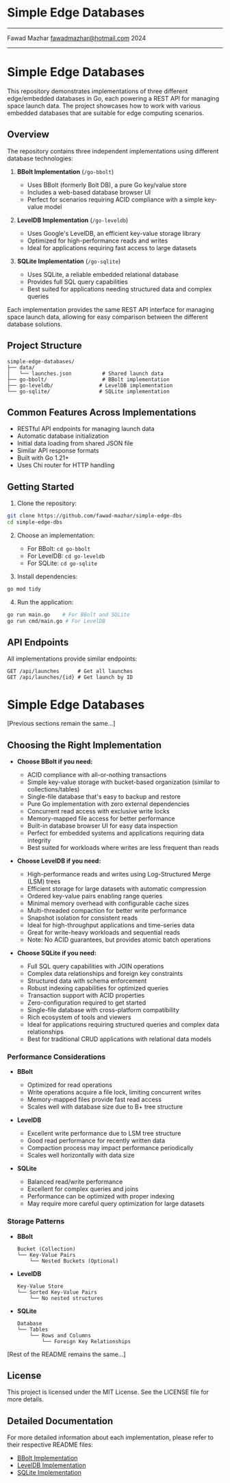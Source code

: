 # Simple Edge Databases
---

Fawad Mazhar <fawadmazhar@hotmail.com> 2024

---

# Simple Edge Databases

This repository demonstrates implementations of three different edge/embedded databases in Go, each powering a REST API for managing space launch data. The project showcases how to work with various embedded databases that are suitable for edge computing scenarios.

## Overview

The repository contains three independent implementations using different database technologies:

1. **BBolt Implementation** (`/go-bbolt`)
   - Uses BBolt (formerly Bolt DB), a pure Go key/value store
   - Includes a web-based database browser UI
   - Perfect for scenarios requiring ACID compliance with a simple key-value model

2. **LevelDB Implementation** (`/go-leveldb`)
   - Uses Google's LevelDB, an efficient key-value storage library
   - Optimized for high-performance reads and writes
   - Ideal for applications requiring fast access to large datasets

3. **SQLite Implementation** (`/go-sqlite`)
   - Uses SQLite, a reliable embedded relational database
   - Provides full SQL query capabilities
   - Best suited for applications needing structured data and complex queries

Each implementation provides the same REST API interface for managing space launch data, allowing for easy comparison between the different database solutions.

## Project Structure

```
simple-edge-databases/
├── data/
│   └── launches.json          # Shared launch data
├── go-bbolt/                  # BBolt implementation
├── go-leveldb/               # LevelDB implementation
└── go-sqlite/                # SQLite implementation
```

## Common Features Across Implementations

- RESTful API endpoints for managing launch data
- Automatic database initialization
- Initial data loading from shared JSON file
- Similar API response formats
- Built with Go 1.21+
- Uses Chi router for HTTP handling

## Getting Started

1. Clone the repository:
```bash
git clone https://github.com/fawad-mazhar/simple-edge-dbs
cd simple-edge-dbs
```

2. Choose an implementation:
   - For BBolt: `cd go-bbolt`
   - For LevelDB: `cd go-leveldb`
   - For SQLite: `cd go-sqlite`

3. Install dependencies:
```bash
go mod tidy
```

4. Run the application:
```bash
go run main.go    # For BBolt and SQLite
go run cmd/main.go # For LevelDB
```

## API Endpoints

All implementations provide similar endpoints:

```
GET /api/launches      # Get all launches
GET /api/launches/{id} # Get launch by ID
```

# Simple Edge Databases

[Previous sections remain the same...]

## Choosing the Right Implementation

- **Choose BBolt if you need:**
  - ACID compliance with all-or-nothing transactions
  - Simple key-value storage with bucket-based organization (similar to collections/tables)
  - Single-file database that's easy to backup and restore
  - Pure Go implementation with zero external dependencies
  - Concurrent read access with exclusive write locks
  - Memory-mapped file access for better performance
  - Built-in database browser UI for easy data inspection
  - Perfect for embedded systems and applications requiring data integrity
  - Best suited for workloads where writes are less frequent than reads

- **Choose LevelDB if you need:**
  - High-performance reads and writes using Log-Structured Merge (LSM) trees
  - Efficient storage for large datasets with automatic compression
  - Ordered key-value pairs enabling range queries
  - Minimal memory overhead with configurable cache sizes
  - Multi-threaded compaction for better write performance
  - Snapshot isolation for consistent reads
  - Ideal for high-throughput applications and time-series data
  - Great for write-heavy workloads and sequential reads
  - Note: No ACID guarantees, but provides atomic batch operations

- **Choose SQLite if you need:**
  - Full SQL query capabilities with JOIN operations
  - Complex data relationships and foreign key constraints
  - Structured data with schema enforcement
  - Robust indexing capabilities for optimized queries
  - Transaction support with ACID properties
  - Zero-configuration required to get started
  - Single-file database with cross-platform compatibility
  - Rich ecosystem of tools and viewers
  - Ideal for applications requiring structured queries and complex data relationships
  - Best for traditional CRUD applications with relational data models

### Performance Considerations

- **BBolt**
  - Optimized for read operations
  - Write operations acquire a file lock, limiting concurrent writes
  - Memory-mapped files provide fast read access
  - Scales well with database size due to B+ tree structure

- **LevelDB**
  - Excellent write performance due to LSM tree structure
  - Good read performance for recently written data
  - Compaction process may impact performance periodically
  - Scales well horizontally with data size

- **SQLite**
  - Balanced read/write performance
  - Excellent for complex queries and joins
  - Performance can be optimized with proper indexing
  - May require more careful query optimization for large datasets

### Storage Patterns

- **BBolt**
  ```
  Bucket (Collection)
  └── Key-Value Pairs
      └── Nested Buckets (Optional)
  ```

- **LevelDB**
  ```
  Key-Value Store
  └── Sorted Key-Value Pairs
      └── No nested structures
  ```

- **SQLite**
  ```
  Database
  └── Tables
      └── Rows and Columns
          └── Foreign Key Relationships
  ```

[Rest of the README remains the same...]

## License

This project is licensed under the MIT License. See the LICENSE file for more details.

## Detailed Documentation

For more detailed information about each implementation, please refer to their respective README files:

- [BBolt Implementation](go-bbolt/README.md)
- [LevelDB Implementation](go-leveldb/README.md)
- [SQLite Implementation](go-sqlite/README.md)